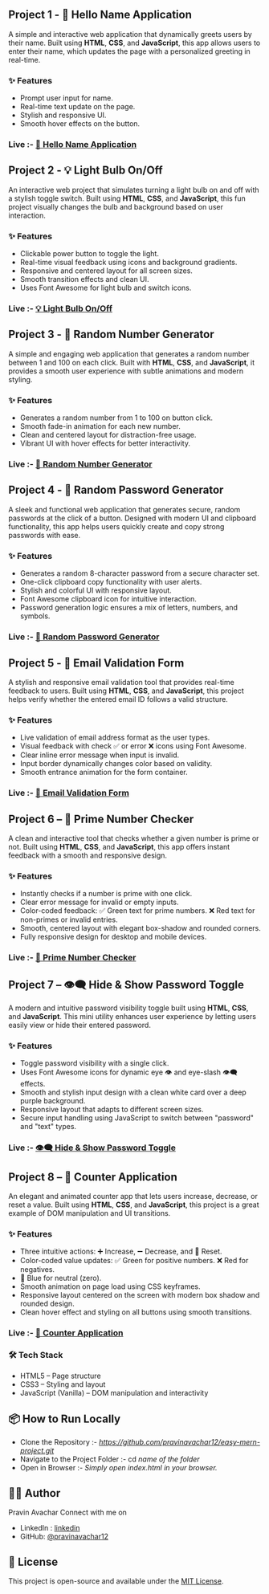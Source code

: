 ##  **Project 1** - 🚀 Hello Name Application

A simple and interactive web application that dynamically greets users by their name. Built using **HTML**, **CSS**, and **JavaScript**, this app allows users to enter their name, which updates the page with a personalized greeting in real-time.


### ✨ Features
- Prompt user input for name. 
- Real-time text update on the page. 
- Stylish and responsive UI. 
- Smooth hover effects on the button.

### Live :- [🚀 Hello Name Application](https://easy-mern-project-i2gq.vercel.app/)

##  **Project 2** - 💡 Light Bulb On/Off

An interactive web project that simulates turning a light bulb on and off with a stylish toggle switch. Built using **HTML**, **CSS**, and **JavaScript**, this fun project visually changes the bulb and background based on user interaction.

### ✨ Features
- Clickable power button to toggle the light.
- Real-time visual feedback using icons and background gradients.
- Responsive and centered layout for all screen sizes.
- Smooth transition effects and clean UI.
- Uses Font Awesome for light bulb and switch icons.

### Live :- [💡 Light Bulb On/Off](https://easy-mern-project-dw7a.vercel.app/)

## **Project 3** - 🎲 Random Number Generator

A simple and engaging web application that generates a random number between 1 and 100 on each click. Built with **HTML**, **CSS**, and **JavaScript**, it provides a smooth user experience with subtle animations and modern styling.

### ✨ Features
- Generates a random number from 1 to 100 on button click.
- Smooth fade-in animation for each new number.
- Clean and centered layout for distraction-free usage.
- Vibrant UI with hover effects for better interactivity.

### Live :- [🎲 Random Number Generator](https://easy-mern-project-nine.vercel.app/)

## **Project 4** - 🔐 Random Password Generator

A sleek and functional web application that generates secure, random passwords at the click of a button. Designed with modern UI and clipboard functionality, this app helps users quickly create and copy strong passwords with ease.

### ✨ Features
- Generates a random 8-character password from a secure character set.
- One-click clipboard copy functionality with user alerts.
- Stylish and colorful UI with responsive layout.
- Font Awesome clipboard icon for intuitive interaction.
- Password generation logic ensures a mix of letters, numbers, and symbols.

### Live :- [🔐 Random Password Generator](https://easy-mern-project-n9k1.vercel.app/)

## **Project 5** - 📧 Email Validation Form

A stylish and responsive email validation tool that provides real-time feedback to users. Built using **HTML**, **CSS**, and **JavaScript**, this project helps verify whether the entered email ID follows a valid structure.

### ✨ Features
- Live validation of email address format as the user types.
- Visual feedback with check ✅ or error ❌ icons using Font Awesome.
- Clear inline error message when input is invalid.
- Input border dynamically changes color based on validity.
- Smooth entrance animation for the form container.

### Live :- [📧 Email Validation Form](https://easy-mern-project-u17u.vercel.app/)

## **Project 6** – 🔢 Prime Number Checker

A clean and interactive tool that checks whether a given number is prime or not. Built using **HTML**, **CSS**, and **JavaScript**, this app offers instant feedback with a smooth and responsive design.

### ✨ Features
- Instantly checks if a number is prime with one click.
- Clear error message for invalid or empty inputs.
- Color-coded feedback:
✅ Green text for prime numbers.
❌ Red text for non-primes or invalid entries.
- Smooth, centered layout with elegant box-shadow and rounded corners.
- Fully responsive design for desktop and mobile devices.

### Live :- [🔢 Prime Number Checker](https://easy-mern-project-u17u.vercel.app/)

## **Project 7** – 👁️‍🗨️ Hide & Show Password Toggle

A modern and intuitive password visibility toggle built using **HTML**, **CSS**, and **JavaScript**. This mini utility enhances user experience by letting users easily view or hide their entered password.

### ✨ Features
- Toggle password visibility with a single click.
- Uses Font Awesome icons for dynamic eye 👁️ and eye-slash 👁️‍🗨️ effects.
- Smooth and stylish input design with a clean white card over a deep purple background. 
- Responsive layout that adapts to different screen sizes.
- Secure input handling using JavaScript to switch between "password" and "text" types.

### Live :- [👁️‍🗨️ Hide & Show Password Toggle](https://easy-mern-project-1tfw.vercel.app/)

## **Project 8** – 🔢 Counter Application

An elegant and animated counter app that lets users increase, decrease, or reset a value. Built using **HTML**, **CSS**, and **JavaScript**, this project is a great example of DOM manipulation and UI transitions.

### ✨ Features
- Three intuitive actions: ➕ Increase, ➖ Decrease, and 🔁 Reset.
- Color-coded value updates:
✅ Green for positive numbers.
❌ Red for negatives.
- 🔵 Blue for neutral (zero).
- Smooth animation on page load using CSS keyframes.
- Responsive layout centered on the screen with modern box shadow and rounded design.
- Clean hover effect and styling on all buttons using smooth transitions.

### Live :- [🔢 Counter Application](https://easy-mern-project-owsb.vercel.app/)

### 🛠️ Tech Stack
- HTML5 – Page structure
- CSS3 – Styling and layout
- JavaScript (Vanilla) – DOM manipulation and interactivity  

## 📦 How to Run Locally
- Clone the Repository :- 
  *https://github.com/pravinavachar12/easy-mern-project.git*
- Navigate to the Project Folder :- 
  cd *name of the folder* 
- Open in Browser :- 
   *Simply open index.html in your browser.*

## 👨‍💻 Author
Pravin Avachar
Connect with me on 
- LinkedIn : [linkedin](https://www.linkedin.com/in/pravin-avachar-aab999320/)
- GitHub: [@pravinavachar12](https://github.com/pravinavachar12)

## 📃 License
This project is open-source and available under the [MIT License](LICENSE).









